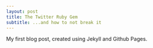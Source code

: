 ```yaml
---
layout: post
title: The Twitter Ruby Gem
subtitle: ...and how to not break it
---
```


My first blog post, created using Jekyll and Github Pages.

